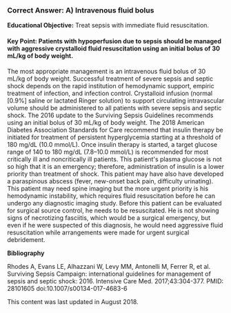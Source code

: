 
### Correct Answer: A) Intravenous fluid bolus 

**Educational Objective:** Treat sepsis with immediate fluid resuscitation.

#### **Key Point:** Patients with hypoperfusion due to sepsis should be managed with aggressive crystalloid fluid resuscitation using an initial bolus of 30 mL/kg of body weight.

The most appropriate management is an intravenous fluid bolus of 30 mL/kg of body weight. Successful treatment of severe sepsis and septic shock depends on the rapid institution of hemodynamic support, empiric treatment of infection, and infection control. Crystalloid infusion (normal [0.9%] saline or lactated Ringer solution) to support circulating intravascular volume should be administered to all patients with severe sepsis and septic shock. The 2016 update to the Surviving Sepsis Guidelines recommends using an initial bolus of 30 mL/kg of body weight.
The 2018 American Diabetes Association Standards for Care recommend that insulin therapy be initiated for treatment of persistent hyperglycemia starting at a threshold of 180 mg/dL (10.0 mmol/L). Once insulin therapy is started, a target glucose range of 140 to 180 mg/dL (7.8–10.0 mmol/L) is recommended for most critically ill and noncritically ill patients. This patient's plasma glucose is not so high that it is an emergency; therefore, administration of insulin is a lower priority than treatment of shock.
This patient may have also have developed a paraspinous abscess (fever, new-onset back pain, difficulty urinating). This patient may need spine imaging but the more urgent priority is his hemodynamic instability, which requires fluid resuscitation before he can undergo any diagnostic imaging study.
Before this patient can be evaluated for surgical source control, he needs to be resuscitated. He is not showing signs of necrotizing fasciitis, which would be a surgical emergency, but even if he were suspected of this diagnosis, he would need aggressive fluid resuscitation while arrangements were made for urgent surgical debridement.

**Bibliography**

Rhodes A, Evans LE, Alhazzani W, Levy MM, Antonelli M, Ferrer R, et al. Surviving Sepsis Campaign: international guidelines for management of sepsis and septic shock: 2016. Intensive Care Med. 2017;43:304-377. PMID: 28101605 doi:10.1007/s00134-017-4683-6

This content was last updated in August 2018.